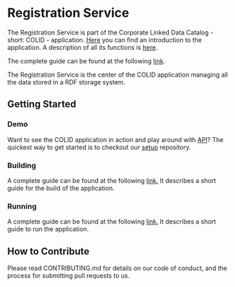 # Registration Service

The Registration Service is part of the Corporate Linked Data Catalog - short: COLID - application.
[Here](https://bayer-group.github.io/COLID-Documentation/#/?id=introduction) you can find an introduction to the application.
A description of all its functions is [here](https://bayer-group.github.io/COLID-Documentation/#/functional-specification).

The complete guide can be found at the following [link](https://bayer-group.github.io/colid-documentation).

The Registration Service is the center of the COLID application managing all the data stored in a RDF storage system.

## Getting Started

### Demo

Want to see the COLID application in action and play around with [API](https://bayer-group.github.io/colid-documentation)? The quickest way to get started is to checkout our [setup](https://github.com/Bayer-Group/COLID-Setup) repository. 

### Building

A complete guide can be found at the following [link.](https://bayer-group.github.io/colid-documentation) It describes a short guide for the build of the application.

### Running

A complete guide can be found at the following [link.](https://bayer-group.github.io/colid-documentation) It describes a short guide to run the application.

## How to Contribute

Please read CONTRIBUTING.md for details on our code of conduct, and the process for submitting pull requests to us.
